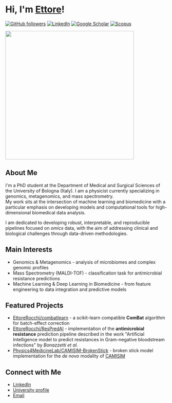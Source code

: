 # Hi, I'm [Ettore](https://github.com/ettorerocchi)!

[![GitHub followers](https://img.shields.io/github/followers/ettorerocchi?label=Followers&style=social)](https://github.com/ettorerocchi) 
[![LinkedIn](https://img.shields.io/badge/LinkedIn-0A66C2?style=flat&logo=linkedin&logoColor=white)](https://www.linkedin.com/in/ettore-rocchi/) 
[![Google Scholar](https://img.shields.io/badge/Google_Scholar-100000?style=flat&logo=Google-Scholar&logoColor=white&labelColor=blue)](https://scholar.google.com/citations?user=MKHoGnQAAAAJ) 
[![Scopus](https://img.shields.io/badge/Scopus-Elsevier-orange)](https://www.scopus.com/authid/detail.uri?authorId=57220152522)

<p align="left">
  <img src="https://media1.tenor.com/m/p4bVBy2jTB8AAAAd/lost-numbers.gif" width="400">
</p>

## About Me  
I'm a PhD student at the Department of Medical and Surgical Sciences of the University of Bologna (Italy).
I am a physicist currently specializing in genomics, metagenomics, and mass spectrometry.  
My work sits at the intersection of machine learning and biomedicine with a particular emphasis on developing models and computational tools for high-dimensional biomedical data analysis.

I am dedicated to developing robust, interpretable, and reproducible pipelines focused on *omics* data, with the aim of addressing clinical and biological challenges through data-driven methodologies.

## Main Interests  
- Genomics & Metagenomics - analysis of microbiomes and complex genomic profiles
- Mass Spectrometry (MALDI-TOF) - classification task for antimicrobial resistance predictions
- Machine Learning & Deep Learning in Biomedicine - from feature engineering to data integration and predictive models

## Featured Projects  
- [EttoreRocchi/combatlearn](https://github.com/EttoreRocchi/combatlearn) - a scikit-learn compatible **ComBat** algorithm for batch-effect correction
- [EttoreRocchi/ResPredAI](https://github.com/EttoreRocchi/ResPredAI) - implementation of the **antimicrobial resistance** prediction pipeline described in the work "Artificial Intelligence model to predict resistances in Gram-negative bloodstream infections" by _Bonazzetti et al._
- [Physics4MedicineLab/CAMISIM-BrokenStick]() - broken stick model implementation for the _de novo_ modality of [CAMISIM](https://github.com/CAMI-challenge/CAMISIM)

## Connect with Me  
- [LinkedIn](https://www.linkedin.com/in/ettore-rocchi/)  
- [University profile](https://www.unibo.it/sitoweb/ettore.rocchi3)  
- [Email](mailto:mailto:ettore.rocchi3@unibo.it)
